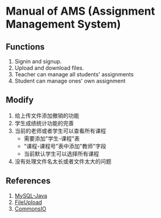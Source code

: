 Manual of **AMS** (Assignment Management System)
===

## Functions

1. Signin and signup.
2. Upload and download files.
3. Teacher can manage all students' assignments
4. Student can manage ones' own assignment

## Modify

1. 给上传文件添加撤销的功能
2. 学生成绩统计功能的完善
3. 当前的老师或者学生可以查看所有课程
    * 需要添加"学生-课程"表
    * "课程-课程号"表中添加"教师"字段
    * 当前默认学生可以选择所有课程
4. 没有处理文件名太长或者文件太大的问题

## References

1. [MySQL-Java](https://dev.mysql.com/downloads/connector/j/)
2. [FileUpload](http://commons.apache.org/proper/commons-fileupload/)
3. [CommonsIO](http://commons.apache.org/proper/commons-io/)